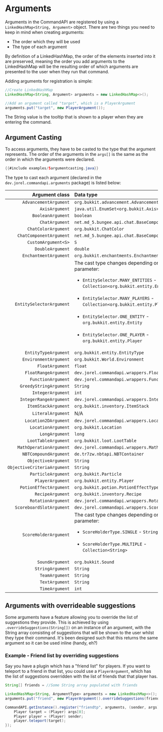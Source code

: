 # Arguments

Arguments in the CommandAPI are registered by using a `LinkedHashMap<String, Argument>` object. There are two things you need to keep in mind when creating arguments:

* The order which they will be used
* The type of each argument

By definition of a LinkedHashMap, the order of the elements inserted into it are preserved, meaning the order you add arguments to the LinkedHashMap will be the resulting order of which arguments are presented to the user when they run that command.

Adding arguments for registration is simple:

```java
//Create LinkedHashMap
LinkedHashMap<String, Argument> arguments = new LinkedHashMap<>();

//Add an argument called "target", which is a PlayerArgument
arguments.put("target", new PlayerArgument());
```

The String value is the tooltip that is shown to a player when they are entering the command.

## Argument Casting

To access arguments, they have to be casted to the type that the argument represents. The order of the arguments in the `args[]` is the same as the order in which the arguments were declared.

```java
{{#include examples/5argumentcasting.java}}
```

The type to cast each argument (declared in the `dev.jorel.commandapi.arguments` package) is listed below:

|              Argument class | Data type                                                    |
| --------------------------: | :----------------------------------------------------------- |
|       `AdvancementArgument` | `org.bukkit.advancement.Advancement`                         |
|              `AxisArgument` | `java.util.EnumSet<org.bukkit.Axis>`                         |
|           `BooleanArgument` | `boolean`                                                    |
|              `ChatArgument` | `net.md_5.bungee.api.chat.BaseComponent[]`                   |
|         `ChatColorArgument` | `org.bukkit.ChatColor`                                       |
|     `ChatComponentArgument` | `net.md_5.bungee.api.chat.BaseComponent[]`                   |
|         `CustomArgument<S>` | `S`                                                          |
|            `DoubleArgument` | `double`                                                     |
|      ` EnchantmentArgument` | `org.bukkit.enchantments.Enchantment`                        |
|   ` EntitySelectorArgument` | The cast type changes depending on the input parameter:<br /><ul><li>`EntitySelector.MANY_ENTITIES` - `Collection<org.bukkit.entity.Entity>`</li><br /><li>`EntitySelector.MANY_PLAYERS` - `Collection<org.bukkit.entity.Player>`</li><br /><li>`EntitySelector.ONE_ENTITY` - `org.bukkit.entity.Entity`</li><br /><li>`EntitySelector.ONE_PLAYER` - `org.bukkit.entity.Player`</li></ul> |
|       ` EntityTypeArgument` | `org.bukkit.entity.EntityType`                               |
|       `EnvironmentArgument` | `org.bukkit.World.Environment`                               |
|            ` FloatArgument` | `float`                                                      |
|        `FloatRangeArgument` | `dev.jorel.commandapi.wrappers.FloatRange`                   |
|         ` FunctionArgument` | `dev.jorel.commandapi.wrappers.FunctionWrapper[]`            |
|     ` GreedyStringArgument` | `String`                                                     |
|          ` IntegerArgument` | `int`                                                        |
|      `IntegerRangeArgument` | `dev.jorel.commandapi.wrappers.IntegerRange`                 |
|        ` ItemStackArgument` | `org.bukkit.inventory.ItemStack`                             |
|          ` LiteralArgument` | N/A                                                          |
|       ` Location2DArgument` | `dev.jorel.commandapi.wrappers.Location2D`                   |
|         ` LocationArgument` | `org.bukkit.Location`                                        |
|              `LongArgument` | `long`                                                       |
|         `LootTableArgument` | `org.bukkit.loot.LootTable`                                  |
|     `MathOperationArgument` | `dev.jorel.commandapi.wrappers.MathOperation`                |
|       `NBTCompoundArgument` | `de.tr7zw.nbtapi.NBTContainer`                               |
|         `ObjectiveArgument` | `String`                                                     |
| `ObjectiveCriteriaArgument` | `String`                                                     |
|         ` ParticleArgument` | `org.bukkit.Particle`                                        |
|            `PlayerArgument` | `org.bukkit.entity.Player`                                   |
|     ` PotionEffectArgument` | `org.bukkit.potion.PotionEffectType`                         |
|            `RecipeArgument` | `org.bukkit.inventory.Recipe`                                |
|          `RotationArgument` | `dev.jorel.commandapi.wrappers.Rotation`                     |
|    `ScoreboardSlotArgument` | `dev.jorel.commandapi.wrappers.ScoreboardSlot`               |
|       `ScoreHolderArgument` | The cast type changes depending on the input parameter:<br /><ul><li>`ScoreHolderType.SINGLE` - `String`</li><br /><li>`ScoreHolderType.MULTIPLE` - `Collection<String>`</li></ul> |
|             `SoundArgument` | `org.bukkit.Sound`                                           |
|            `StringArgument` | `String`                                                     |
|              `TeamArgument` | `String`                                                     |
|              `TextArgument` | `String`                                                     |
|              `TimeArgument` | `int`                                                        |

## Arguments with overrideable suggestions

Some arguments have a feature allowing you to override the list of suggestions they provide. This is achieved by using `.overrideSuggestions(String[])` on an instance of an argument, with the String array consisting of suggestions that will be shown to the user whilst they type their command. It's been designed such that this returns the same argument so it can be used inline (handy, eh?)


### Example - Friend list by overriding suggestions

Say you have a plugin which has a "friend list" for players. If you want to teleport to a friend in that list, you could use a `PlayerArgument`, which has the list of suggestions overridden with the list of friends that that player has.

```java
String[] friends = //Some String array populated with friends

LinkedHashMap<String, ArgumentType> arguments = new LinkedHashMap<>();
arguments.put("friend", new PlayerArgument().overrideSuggestions(friends));

CommandAPI.getInstance().register("friendtp", arguments, (sender, args) -> {
	Player target = (Player) args[0];
	Player player = (Player) sender;
	player.teleport(target);
});
```
